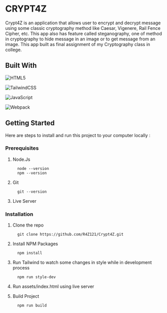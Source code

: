 # CRYPT4Z
Crypt4Z is an application that allows user to encrypt and decrypt message using some classic cryptography method like Caesar, Vigenere, Rail Fence Cipher, etc. This app also has feature called steganography, one of method in cryptography to hide message in an image or to get message from an image. This app built as final assignment of my Cryptography class in college.

## Built With
![HTML5](https://img.shields.io/badge/html5-%23E34F26.svg?style=for-the-badge&logo=html5&logoColor=white)

![TailwindCSS](https://img.shields.io/badge/tailwindcss-%2338B2AC.svg?style=for-the-badge&logo=tailwind-css&logoColor=white)

![JavaScript](https://img.shields.io/badge/javascript-%23323330.svg?style=for-the-badge&logo=javascript&logoColor=%23F7DF1E)

![Webpack](https://img.shields.io/badge/webpack-%238DD6F9.svg?style=for-the-badge&logo=webpack&logoColor=black)

## Getting Started

Here are steps to install and run this project to your computer locally :

### Prerequisites

1. Node.Js

    ```
      node --version
      npm --version
    ```
2. Git

   ```
     git --version
    ```
3. Live Server

### Installation

1. Clone the repo

    ```
      git clone https://github.com/R4Z121/Crypt4Z.git
    ```
2. Install NPM Packages

    ```
      npm install
    ```
3. Run Tailwind to watch some changes in style while in development process

    ```
      npm run style-dev
    ```
4. Run assets/index.html using live server
5. Build Project
    ```
      npm run build
    ```
